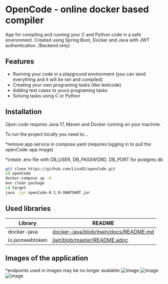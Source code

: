# OpenCode - online docker based compiler
App for compiling and running your C and Python code in a safe environment. Created using Spring Boot, Docker and Java with JWT authentication. (Backend only)

## Features

- Running your code in a playground environment (you can send everything and it will be ran and compiled)
- Creating your own programing tasks (like leetcode)
- Adding test cases to yours programing tasks
- Solving tasks using C or Python

## Installation

_Open code_ requires Java 17, Maven and Docker running on your machine.

To run the project locally you need to...

*remove app service in compose.yaml (requires logging in to pull the openCode-app image)

*create .env file with DB_USER, DB_PASSWORD, DB_PORT for postgres db
```sh
git clone https://github.com/Lisu02/openCode.git
cd openCode
docker-compose up -d
mvn clean package
cd target
java -jar openCode-0.1.0-SNAPSHOT.jar
```

## Used libraries

| Library | README |
| ------ | ------ |
| docker-java | [docker-java/blob/main/docs/README.md][PlDb] |
| io.jsonwebtoken | [jjwt/blob/master/README.adoc][PlGh] |

## Images of the application
*endpoints used in images may be no longer available
![image](https://github.com/user-attachments/assets/fdaa5f64-559b-4776-a4fd-6b4720906387)
![image](https://github.com/user-attachments/assets/b752f41b-90f7-4f20-8650-ae985fb9db00)
![image](https://github.com/user-attachments/assets/d9ae561f-0153-492b-acbb-0066f4653746)



[PlDb]: <https://github.com/docker-java/docker-java/blob/main/docs/README.md>
[PlGh]: <https://github.com/jwtk/jjwt/blob/master/README.adoc>
